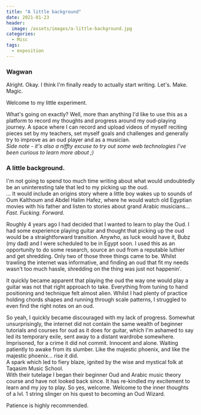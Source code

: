 ```yaml
---
title: "A little background"
date: 2021-01-23
header:
  image: /assets/images/a-little-background.jpg
categories: 
  - Misc
tags:
  - exposition 
---
```


### Wagwan
Alright. Okay. I think I'm finally ready to actually start writing. Let's. Make. Magic. 

Welcome to my little experiment. 

What's going on exactly? Well, more than anything I'd like to use this as a platform to record my thoughts and progress around my oud-playing journey. A space where I can record and upload videos of myself reciting pieces set by my teachers, set myself goals and challenges and generally try to improve as an oud player and as a musician.  
_Side note - it's also a niffty excuse to try out some web technologies I've been curious to learn more about ;)_


### A little background.
I'm not going to spend too much time writing about what would undoubtedly be an uninteresting tale that led to my picking up the oud.  
... It would include an origins story where a little boy wakes up to sounds of Oum Kalthoum and Abdel Halim Hafez, where he would watch old Egyptian movies with his father and listen to stories about grand Arabic musicians...  
_Fast. Fucking. Forward._  

Roughly 4 years ago I had decided that I wanted to learn to play the Oud. I had some experience playing guitar and thought that picking up the oud would be a straightforward transition. Anywho, as luck would have it, Bubz (my dad) and I were scheduled to be in Egypt soon. I used this as an opportunity to do some research, source an oud from a reputable luthier and get shredding. Only two of those three things came to be. Whilst trawling the internet was informative, and finding an oud that fit my needs wasn't too much hassle, shredding on the thing was just not happenin'.  

It quickly became apparent that playing the oud the way one would play a guitar was not that right approach to take. Everything from tuning to hand positioning and technique felt almost alien. Whilst I had plenty of practice holding chords shapes and running through scale patterns, I struggled to even find the right notes on an oud.

So yeah, I quickly became discouraged with my lack of progress. Somewhat unsurprisingly, the internet did not contain the same wealth of beginner tutorials and courses for oud as it does for guitar, which I'm ashamed to say led its temporary exile, sent away to a distant wardrobe somewhere.  
Imprisoned, for a crime it did not commit. Innocent and alone. Waiting patiently to awake from its slumber. Like the majestic phoenix, and like the majestic phoenix... rise it did.  
A spark which led to fiery blaze, ignited by the wise and mystical folk at Taqasim Music School.  
With their tutelage I began their beginner Oud and Arabic music theory course and have not looked back since. It has re-kindled my excitement to learn and my joy to play. So yes, welcome. Welcome to the inner thoughts of a lvl. 1 string slinger on his quest to becoming an Oud Wizard.  

Patience is highly recommended. 